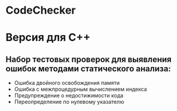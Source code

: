 # CodeChecker 
# Версия для C++
## Набор тестовых проверок для выявления ошибок методами статического анализа:
- Ошибка двойного освобождения памяти
- Ошибка с межпроцедурным вычислением индекса
- Предупреждение о недостижимости кода
- Переопределение по нулевому указателю
